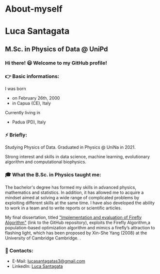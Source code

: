 # About-myself
# Luca Santagata
## M.Sc. in Physics of Data @ UniPd

### Hi there! :smiley: Welcome to my GitHub profile!

### :point_right: Basic informations:
I was born
* on February 26th, 2000 
* in Capua (CE), Italy

Currently living in 
* Padua (PD), Italy

### :zap: Briefly:

Studying Physics of Data. Graduated in Physics @ UniNa in 2021. 

Strong interest and skills in data science, machine learning, evolutionary algorithm and computational biophysics.


### :mortar_board: What the B.Sc. in Physics taught me:

The bachelor's degree has formed my skills in advanced physics, mathematics and statistics. In addition, it has allowed
me to acquire a mindset aimed at solving a wide range of complicated problems by exploiting different skills at the same
time. I have also developed the ability to work in a team and to write reports or scientific articles.

My final dissertation, titled ["Implementation and evaluation of Firefly Algorithm"](https://github.com/LucaSantagata/Firefly-Algorithm) (link to the GitHub
repository), exploits the Firefly Algorithm,a population-based optimization algorithm and mimics a firefly’s attraction to flashing light, which has been proposed by Xin-She Yang (2008) at the University of Cambridge Cambridge. .



### :email: Contacts:

* E-Mail: lucasantagatas3@gmail.com
* LinkedIn: [Luca Santagata](https://www.linkedin.com/in/luca-santagata-b06501147/)
